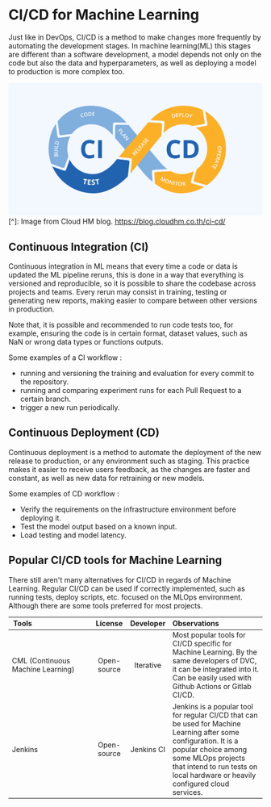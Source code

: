# CI/CD for Machine Learning 

Just like in DevOps, CI/CD is a method to make changes more frequently by automating the development stages. In machine learning(ML) this stages are different than a software development, a model depends not only on the code but also the data and hyperparameters, as well as deploying a model to production is more complex too.

![CI/CD Diagram](ci-cd.png "CI/CD Diagram")
[^]: Image from Cloud HM blog. https://blog.cloudhm.co.th/ci-cd/
## Continuous Integration (CI)

Continuous integration in ML means that every time a code or data is updated the ML pipeline reruns, this is done in a way that everything is versioned and reproducible, so it is possible to share the codebase across projects and teams. Every rerun may consist in training, testing or generating new reports, making easier to compare between other versions in production.

Note that, it is possible and recommended to run code tests too, for example, ensuring the code is in certain format, dataset values, such as NaN or wrong data types or functions outputs.

Some examples of a CI workflow :

- running and versioning the training and evaluation for every commit to the repository.
- running and comparing experiment runs for each Pull Request to a certain branch.
- trigger a new run periodically.

## Continuous Deployment (CD)

Continuous deployment is a method to automate the deployment of the new release to production, or any environment such as staging. This practice makes it easier to receive users feedback, as the changes are faster and constant, as well as new data for retraining or new models.

Some examples of CD workflow :

- Verify the requirements on the infrastructure environment before deploying it.
- Test the model output based on a known input.
- Load testing and model latency.
  
## Popular CI/CD tools for Machine Learning

There still aren't many alternatives for CI/CD in regards of Machine Learning. Regular CI/CD can be used if correctly implemented, such as running tests, deploy scripts, etc. focused on the MLOps environment. Although there are some tools preferred for most projects.

<center>

| Tools                             | License           | Developer  | Observations |
| --------------------------------- |:-----------------:|:----------:|:------------ |
| CML (Continuous Machine Learning) | Open-source       | Iterative  | Most popular tools for CI/CD specific for Machine Learning. By the same developers of DVC, it can be integrated into it. Can be easily used with Github Actions or Gitlab CI/CD.|
| Jenkins                          | Open-source       | Jenkins CI | Jenkins is a popular tool for regular CI/CD that can be used for Machine Learning after some configuration. It is a popular choice among some MLOps projects that intend to run tests on local hardware or heavily configured cloud services.|

</center>